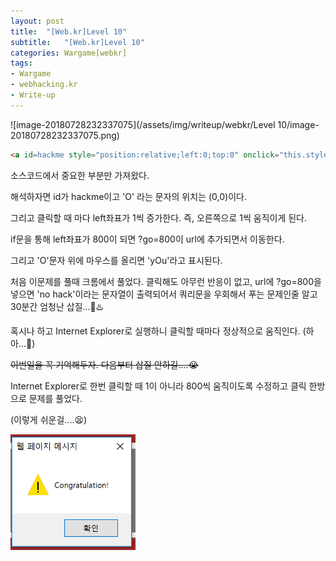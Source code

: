 ```yaml
---
layout: post
title:  "[Web.kr]Level 10"
subtitle:   "[Web.kr]Level 10"
categories: Wargame[webkr]
tags:
- Wargame
- webhacking.kr
- Write-up
---
```


![image-20180728232337075](/assets/img/writeup/webkr/Level 10/image-20180728232337075.png)

```html
<a id=hackme style="position:relative;left:0;top:0" onclick="this.style.posLeft+=1;if(this.style.posLeft==800)this.href='?go='+this.style.posLeft" onmouseover=this.innerHTML='yOu' onmouseout=this.innerHTML='O'>O</a><br>
```

소스코드에서 중요한 부분만 가져왔다.

해석하자면 id가 hackme이고 'O' 라는 문자의 위치는 (0,0)이다.

그리고 클릭할 때 마다 left좌표가 1씩 증가한다. 즉, 오른쪽으로 1씩 움직이게 된다.

if문을 통해 left좌표가 800이 되면 ?go=800이 url에 추가되면서 이동한다.

그리고 'O'문자 위에 마우스를 올리면 'yOu'라고 표시된다.



처음 이문제를 풀때 크롬에서 풀었다. 클릭해도 아무런 반응이 없고, url에 ?go=800을 넣으면 'no hack'이라는 문자열이 출력되어서 쿼리문을 우회해서 푸는 문제인줄 알고 30분간 엄청난 삽질...💢♨️



혹시나 하고 Internet Explorer로 실행하니 클릭할 때마다 정상적으로 움직인다. (하아...💢)

~~이번일을 꼭 기억해두자. 다음부터 삽질 안하길....😭~~



Internet Explorer로 한번 클릭할 때 1이 아니라 800씩 움직이도록 수정하고 클릭 한방으로 문제를 풀었다.

(이렇게 쉬운걸....😫)

<img src="/assets/img/writeup/webkr/Level 10/image-20180728232302009.png" width="200px">